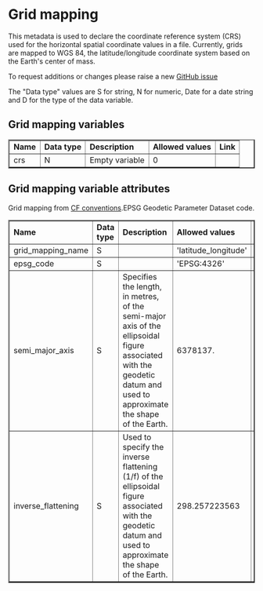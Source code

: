 # Grid mapping

This metadata is used to declare the coordinate reference system (CRS) used for the horizontal spatial coordinate values in a file. Currently, grids are mapped to WGS 84, the latitude/longitude coordinate system based on the Earth's center of mass.

To request additions or changes please raise a new [GitHub issue](https://github.com/I-Ocean/common-metadata/issues/new)

The "Data type" values are S for string, N for numeric, Date for a date string and D for the type of the data variable.

Grid mapping variables
----------------------

<table border="2" cellpadding="5"> 
<tr><td><strong>Name</strong></td><td><strong>Data type</strong></td><td><strong>Description</strong></td><td><strong>Allowed values</strong></td><td><strong>Link</strong></td></tr> 
<tr><td>crs</td><td>N</td><td>Empty variable</td><td>0</td><td>&nbsp;</td></tr> 


</table> 

Grid mapping variable attributes
--------------------------------

<table border="2" cellpadding="5"> 
<tr><td><strong>Name</strong></td><td><strong>Data type</strong></td><td><strong>Description</strong></td><td><strong>Allowed values</strong></td><td><strong>Link</strong></td></tr> 
<tr><td>grid_mapping_name</td><td>S</td>Grid mapping from <a href='http://cfconventions.org/Data/cf-conventions/cf-conventions-1.8/cf-conventions.html#appendix-grid-mappings'>CF conventions</a>.<td></td><td>'latitude_longitude'</td><td>&nbsp;</td></tr>
<tr><td>epsg_code</td><td>S</td>EPSG Geodetic Parameter Dataset code.<td></td><td>'EPSG:4326'</td><td><a href='http://www.epsg-registry.org/'>Registry</a></td></tr>
<tr><td>semi_major_axis</td><td>S</td><td>Specifies the length, in metres, of the semi-major axis of the ellipsoidal figure associated with the geodetic datum and used to approximate the shape of the Earth.</td><td>6378137.</td><td>&nbsp;</td></tr>
<tr><td>inverse_flattening</td><td>S</td><td>Used to specify the inverse flattening (1/f) of the ellipsoidal figure associated with the geodetic datum and used to approximate the shape of the Earth.</td><td>298.257223563</td><td>&nbsp;</td></tr>
</table> 

